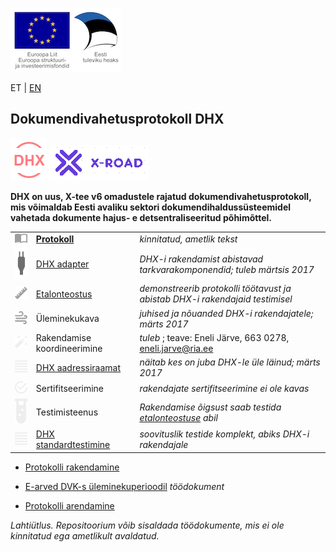 ![](img/EL_struktuuri-_ja_investeerimisfondid_horisontaalne.jpg)

ET | [EN](docs/EN.md)

## Dokumendivahetusprotokoll DHX
![](docs/DHX.PNG)  ![](docs/X-ROAD.PNG)

__DHX on uus, X-tee v6 omadustele rajatud dokumendivahetusprotokoll, mis võimaldab Eesti avaliku sektori dokumendihaldussüsteemidel vahetada dokumente hajus- e detsentraliseeritud põhimõttel.__

|     |   |   |
|-----|-------------|-----|
| ![](img/book-open-variant.png) | __[Protokoll](https://e-gov.github.io/DHX)__ | _kinnitatud, ametlik tekst_ |
| <img src="img/power-plug-01.png" alt="alt text" width="48" height="48"> | [DHX adapter](https://github.com/e-gov/DHX-adapter) |  _DHX-i rakendamist abistavad tarkvarakomponendid; tuleb märtsis 2017_ |
| ![](img/ruler.png) | [Etalonteostus](https://github.com/e-gov/DHX-etalon) | _demonstreerib protokolli töötavust ja abistab DHX-i rakendajaid testimisel_ |
| ![](img/weather-windy.png) | Üleminekukava | _juhised ja nõuanded DHX-i rakendajatele; märts 2017_ |
| ![](img/auto-fix.png) | Rakendamise koordineerimine | _tuleb_ ; teave: Eneli Järve, 663 0278, eneli.jarve@ria.ee |
| ![](img/format-align-justify.png) | [DHX aadressiraamat](docs/DHX-aadressiraamat.md) | _näitab kes on juba DHX-le üle läinud; märts 2017_  |
| ![](img/checkbox-marked-circle-outline.png) | Sertifitseerimine | _rakendajate sertifitseerimine ei ole kavas_ |
| ![](img/test-tube.png) | Testimisteenus | _Rakendamise õigsust saab testida [etalonteostuse](https://github.com/e-gov/DHX-etalon) abil_ |
| ![](img/format-align-justify.png) | [DHX standardtestimine](docs/Standardtestimine.md) | _soovituslik testide komplekt, abiks DHX-i rakendajale_ |

- [Protokolli rakendamine](docs/Rakendamine.md)

- [E-arved DVK-s üleminekuperioodil](docs/E-arved.md) _töödokument_

- [Protokolli arendamine](docs/Arendamine.md)

_Lahtiütlus. Repositoorium võib sisaldada töödokumente, mis ei ole kinnitatud ega ametlikult avaldatud._

